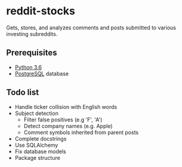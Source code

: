 # reddit-stocks

Gets, stores, and analyzes comments and posts submitted to various investing subreddits.

## Prerequisites

- [Python 3.6](https://www.python.org)
- [PostgreSQL](https://www.postgresql.org) database

## Todo list

* Handle ticker collision with English words
* Subject detection
    * Filter false positives (e.g 'F', 'A')
    * Detect company names (e.g. Apple)
    * Comment symbols inherited from parent posts
* Complete docstrings
* Use SQLAlchemy
* Fix database models
* Package structure





